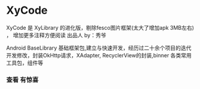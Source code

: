 # XyCode 
  XyCode 是 XyLibrary 的进化版，剔除fesco图片框架(太大了增加apk 3MB左右) ， 增加更多注释方便阅读 出品人 by：秀爷
 
Android BaseLibrary 基础框架包,建立与快速开发，经历过二十余个项目的迭代开发修改，封装OkHttp请求，XAdapter, RecyclerView的封装,binner  各类常用工具包，组件等

   ### 查看 有惊喜  
